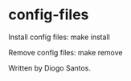 # config-files

Install config files:
  make install
  
Remove config files:
  make remove
  
  Written by Diogo Santos.
